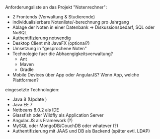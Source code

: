 Anforderungsliste an das Projekt "Notenrechner":
- 2 Frontends (Verwaltung & Studierende)
- individualisierbare Notenliste/-berechnung pro Jahrgang
- Ablage der Noten in einer Datenbank -> Diskussionsbedarf, SQL oder NoSQL
- Authentifizierung notwendig
- Desktop Client mit JavaFX (optional?)
- Umsetzung in "gesprochene Noten"
- Technologie fuer die Abhaengigkeitsverwaltung?
	- Ant
	- Maven
	- Gradle
- Mobile Devices über App oder AngularJS? Wenn App, welche Plattformen?


eingesetzte Technologien:
- Java 8 (Update )
- Java EE 7
- Netbeans 8.0.2 als IDE
- Glassfish oder Wildfly als Application Server
- Angular.JS als Framework (?)
- MySQL oder MongoDB/CouchDB oder whatever (?)
- Authentifizierung mit JAAS und DB als Backend (später evtl. LDAP)


